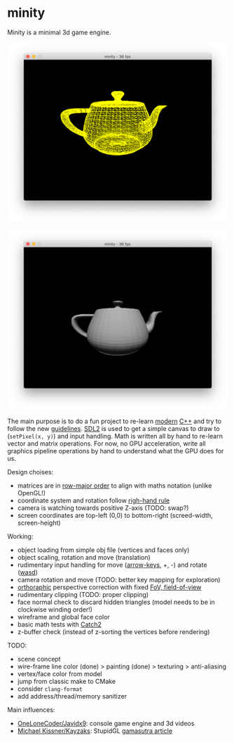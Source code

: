 # minity
Minity is a minimal 3d game engine.

![Minity spinning a Utah teapot wireframe](./doc/img/minity-utah-teapot.png "Minity spinning a Utah teapot wireframe")

![Minity spinning a shaded Utah teapot](./doc/img/minity-utah-teapot-shaded.png "Minity spinning a shaded Utah teapot")

The main purpose is to do a fun project to re-learn [modern](https://docs.microsoft.com/en-us/cpp/cpp/welcome-back-to-cpp-modern-cpp?view=vs-2019) [C++](https://isocpp.org/) and try to follow the new [guidelines](http://isocpp.github.io/CppCoreGuidelines/CppCoreGuidelines). [SDL2](https://www.libsdl.org/) is used to get a simple canvas to draw to (`setPixel(x, y)`) and input handling. Math is written all by hand to re-learn vector and matrix operations. For now, no GPU acceleration, write all graphics pipeline operations by hand to understand what the GPU does for us.

Design choises:
 * matrices are in [row-major order](https://en.wikipedia.org/wiki/Row-_and_column-major_order) to align with maths notation (unlike OpenGL!)
 * coordinate system and rotation follow [righ-hand rule](https://en.wikipedia.org/wiki/Cartesian_coordinate_system)
 * camera is watching towards positive Z-axis (TODO: swap?)
 * screen coordinates are top-left (0,0) to bottom-right (screed-width, screen-height)

Working:
 * object loading from simple obj file (vertices and faces only)
 * object scaling, rotation and move (translation)
 * rudimentary input handling for move ([arrow-keys](https://en.wikipedia.org/wiki/Arrow_keys), +, -) and rotate ([wasd](https://en.wikipedia.org/wiki/Arrow_keys#WASD_keys))
 * camera rotation and move (TODO: better key mapping for exploration)
 * [orthoraphic](https://en.wikipedia.org/wiki/Orthographic_projection) perspective correction with fixed [FoV, field-of-view](https://en.wikipedia.org/wiki/Angle_of_view)
 * rudimentary clipping (TODO: proper clipping)
 * face normal check to discard hidden triangles (model needs to be in clockwise winding order!)
 * wireframe and global face color
 * basic math tests with [Catch2](https://github.com/catchorg/Catch2)
 * z-buffer check (instead of z-sorting the vertices before rendering)

TODO:
 * scene concept
 * wire-frame line color (done) > painting (done) > texturing > anti-aliasing
 * vertex/face color from model
 * jump from classic make to CMake
 * consider `clang-format`
 * add address/thread/memory sanitizer

Main influences:
 * [OneLoneCoder/Javidx9](https://github.com/OneLoneCoder): console game engine and 3d videos
 * [Michael Kissner/Kayzaks](https://github.com/Kayzaks): StupidGL [gamasutra article](https://gamasutra.com/blogs/MichaelKissner/20160112/263097/Writing_a_Game_Engine_from_Scratch__Part_4_Graphics_Library.php)

